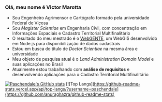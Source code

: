 ### Olá, meu nome é Victor Marotta

- Sou Engenheiro Agrimensor e Cartógrafo formado pela universidade Federal de Viçosa
- Sou *Magister Scientiae* em Engenharia Civil, com concentração em Informações Espaciais e Cadastro Territorial Multifinalitário
- O resultado do meu mestrado é o [WebGENTE](https://github.com/paschendale/webgente-node), um WebGIS desenvolvido em Node.js para disponibilização de dados cadastrais
- Estou em busca do titulo de *Doctor Scientiae* na mesma área e universidade
- Meu objeto de pesquisa atual é o *Land Administration Domain Model* e suas aplicações no Brasil
- Atualmente estou trabalhando com **análise de requisitos** e desenvolvendo aplicações para o Cadastro Territorial Multifinalitário


[![Paschendale's GitHub stats](https://github-readme-stats.vercel.app/api?username=paschendale&theme=dark)](https://github.com/anuraghazra/github-readme-stats)
[![Top Langs](https://github-readme-stats.vercel.app/api/top-langs/?username=paschendale](https://github.com/anuraghazra/github-readme-stats)